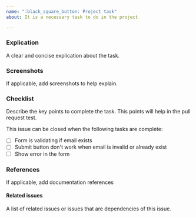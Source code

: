```yaml
---
name: ":black_square_button: Project task"
about: It is a necessary task to do in the project

---
```


### Explication
 A clear and concise explication about the task.

### Screenshots
 If applicable, add screenshots to help explain.

### Checklist
 Describe the key points to complete the task. This points will help in the pull request test.

 This issue can be closed when the following tasks are complete:
 
 - [ ] Form is validating if email exists
 - [ ] Submit button don't work when email is invalid or already exist
 - [ ] Show error in the form 
 
### References
 If applicable, add documentation references
 
#### Related issues
 A list of related issues or issues that are dependencies of this issue.
